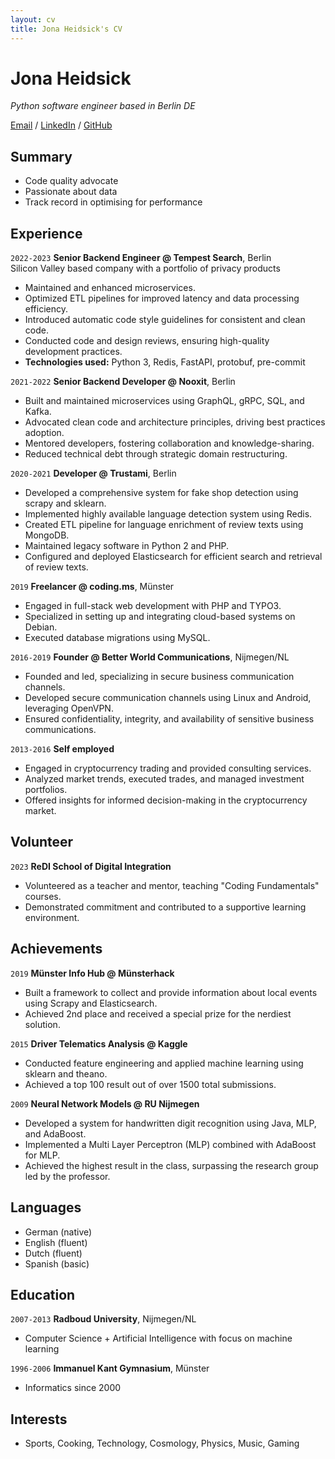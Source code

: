 ```yaml
---
layout: cv
title: Jona Heidsick's CV
---
```

# Jona Heidsick 

_Python software engineer based in Berlin DE_

[//]: # ()
[//]: # (\*26.04.1986 in Duisburg/Germany)

[//]: # ()
[//]: # (+4915229037577)

[//]: # ()
[Email](mailto:jona.heidsick@gmail.com) / [LinkedIn](https://www.linkedin.com/in/jona-heidsick-218aa01b7/) / [GitHub](https://github.com/JonesH)

## Summary

  * Code quality advocate
  * Passionate about data
  * Track record in optimising for performance


## Experience

`2022-2023`
__Senior Backend Engineer @ Tempest Search__, Berlin <br>
Silicon Valley based company with a portfolio of privacy products

  * Maintained and enhanced microservices.
  * Optimized ETL pipelines for improved latency and data processing efficiency.
  * Introduced automatic code style guidelines for consistent and clean code.
  * Conducted code and design reviews, ensuring high-quality development practices.
  * __Technologies used:__ Python 3, Redis, FastAPI, protobuf, pre-commit

`2021-2022`
__Senior Backend Developer @ Nooxit__, Berlin

  * Built and maintained microservices using GraphQL, gRPC, SQL, and Kafka.
  * Advocated clean code and architecture principles, driving best practices adoption.
  * Mentored developers, fostering collaboration and knowledge-sharing.
  * Reduced technical debt through strategic domain restructuring.

`2020-2021` 
__Developer @ Trustami__, Berlin

  * Developed a comprehensive system for fake shop detection using scrapy and sklearn.
  * Implemented highly available language detection system using Redis.
  * Created ETL pipeline for language enrichment of review texts using MongoDB.
  * Maintained legacy software in Python 2 and PHP.
  * Configured and deployed Elasticsearch for efficient search and retrieval of review texts.

`2019`
__Freelancer @ coding.ms__, Münster

  * Engaged in full-stack web development with PHP and TYPO3.
  * Specialized in setting up and integrating cloud-based systems on Debian.
  * Executed database migrations using MySQL.

`2016-2019`
__Founder @ Better World Communications__, Nijmegen/NL

  * Founded and led, specializing in secure business communication channels.
  * Developed secure communication channels using Linux and Android, leveraging OpenVPN.
  * Ensured confidentiality, integrity, and availability of sensitive business communications.

`2013-2016`
__Self employed__

  * Engaged in cryptocurrency trading and provided consulting services.
  * Analyzed market trends, executed trades, and managed investment portfolios.
  * Offered insights for informed decision-making in the cryptocurrency market.

<!--
## Skills

__Data__
  * Extraction: Proficient in extracting data from various sources.
  * Transformation: Skilled in using various technologies for data transformation.
  * Loading: Capable of loading and formatting data into the desired format in memory.
  * Validation: Experienced in performing data validation to ensure accuracy and integrity.
  * Optimization: Knowledgeable in optimizing operations to improve query performance.

__High performance computing__
  * Parallelization: Proficient in parallelization using libraries like CUDA or NumPy.

-->
<!--
## Technologies

__Programming Languages__
  * Python, PHP, Java, C, R

__GNU/Linux__
  * Debian, Bash, SSH

__Databases__
  * Redis, NOSQL (Mongo), SQL, Elasticsearch

__Cloud__
  * AWS, Kubernetes, Docker, Terraform, Helm

__Interfaces__
  * FastAPI/REST, graphene/GraphQL, protobuf/gRPC
-->


## Volunteer

`2023`
__ReDI School of Digital Integration__
  * Volunteered as a teacher and mentor, teaching "Coding Fundamentals" courses.
  * Demonstrated commitment and contributed to a supportive learning environment.


## Achievements

`2019`
__Münster Info Hub @ Münsterhack__
  * Built a framework to collect and provide information about local events using Scrapy and Elasticsearch.
  * Achieved 2nd place and received a special prize for the nerdiest solution.

`2015`
__Driver Telematics Analysis @ Kaggle__
  * Conducted feature engineering and applied machine learning using sklearn and theano.
  * Achieved a top 100 result out of over 1500 total submissions.

`2009`
__Neural Network Models @ RU Nijmegen__
  * Developed a system for handwritten digit recognition using Java, MLP, and AdaBoost.
  * Implemented a Multi Layer Perceptron (MLP) combined with AdaBoost for MLP.
  * Achieved the highest result in the class, surpassing the research group led by the professor.

<!-- - setup a server with jupyterhub to enable team members -->

<!--
`2011`
__Research & Development 2 @ RU Nijmegen__
  * KNN dataset reduction (Python)
  * Best result in class
-->
<!--
`2009`
__Neurale Netwerkmodellen @ RU Nijmegen__
  * Handwritten digit recognition (Java, MLP, AdaBoost)
  * Implementation of a Multi Layer Perceptron (MLP) + AdaBoost for MLP
  * Best result in class, beating the professor's research group

`2005`
__Snake clone @ school__
  * The classic game "snake" (Java Applet)
  * Implemented as a Java Applet
  * Reused code from my Tetris clone
-->
<!--
`2004`
__Tetris clone @ school__
  * Implemented as a Java Applet
-->
<!--
`2003`
__Login system @ dren-fotografie.de__
  * User registration and login system for a local event photo page (PHP 2, HTML)
  * Several hundred users, successfully prevented online harassment
-->


## Languages

  * German (native)
  * English (fluent)
  * Dutch (fluent)
  * Spanish (basic)


## Education

`2007-2013`
__Radboud University__, Nijmegen/NL
  * Computer Science + Artificial Intelligence with focus on machine learning

`1996-2006`
__Immanuel Kant Gymnasium__, Münster
  * Informatics since 2000


## Interests

  * Sports, Cooking, Technology, Cosmology, Physics, Music, Gaming

<!-- ### Footer

Last updated: April 2022 -->


